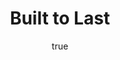 ---
title: "Built to Last"
bookCover: "/assets/book-covers/built-to-last.jpg"
slug: "built-to-last"
bookAuthor: "Jim Collins"
rating: 10
done: false
tags: []
summary: false
detailesNotes: false
amazonLink: ""
author:
  name: Rico Trebeljahr
  picture: "/assets/blog/profile.jpeg"
---